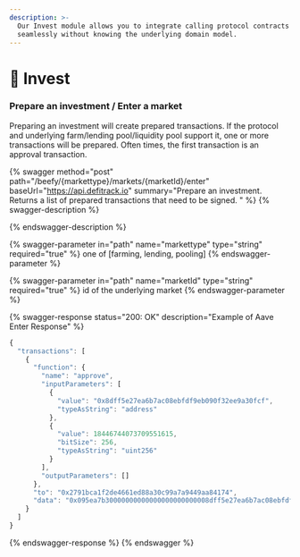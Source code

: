 ```yaml
---
description: >-
  Our Invest module allows you to integrate calling protocol contracts
  seamlessly without knowing the underlying domain model.
---
```


# 🦺 Invest

### Prepare an investment / Enter a market

Preparing an investment will create prepared transactions. If the protocol and underlying farm/lending pool/liquidity pool support it, one or more transactions will be prepared. Often times, the first transaction is an approval transaction.&#x20;

{% swagger method="post" path="/beefy/{markettype}/markets/{marketId}/enter" baseUrl="https://api.defitrack.io" summary="Prepare an investment. Returns a list of prepared transactions that need to be signed. " %}
{% swagger-description %}

{% endswagger-description %}

{% swagger-parameter in="path" name="markettype" type="string" required="true" %}
one of [farming, lending, pooling]
{% endswagger-parameter %}

{% swagger-parameter in="path" name="marketId" type="string" required="true" %}
id of the underlying market
{% endswagger-parameter %}

{% swagger-response status="200: OK" description="Example of Aave Enter Response" %}
```javascript
{
  "transactions": [
    {
      "function": {
        "name": "approve",
        "inputParameters": [
          {
            "value": "0x8dff5e27ea6b7ac08ebfdf9eb090f32ee9a30fcf",
            "typeAsString": "address"
          },
          {
            "value": 18446744073709551615,
            "bitSize": 256,
            "typeAsString": "uint256"
          }
        ],
        "outputParameters": []
      },
      "to": "0x2791bca1f2de4661ed88a30c99a7a9449aa84174",
      "data": "0x095ea7b30000000000000000000000008dff5e27ea6b7ac08ebfdf9eb090f32ee9a30fcf000000000000000000000000000000000000000000000000ffffffffffffffff"
    }
  ]
}
```
{% endswagger-response %}
{% endswagger %}
